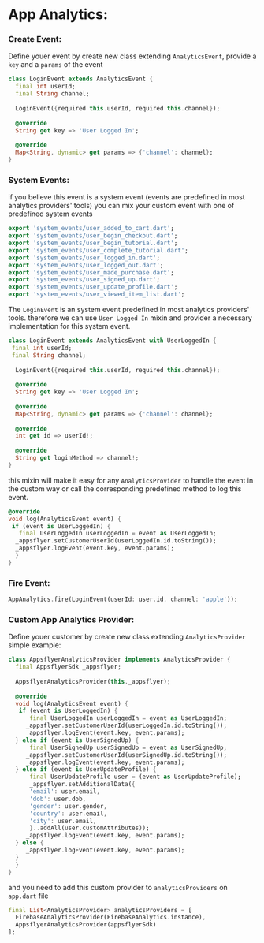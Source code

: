 # App Analytics:

### Create Event:
   Define youer event by create new class extending `AnalyticsEvent`, provide a `key` and a `params` of the event
```dart
class LoginEvent extends AnalyticsEvent {  
  final int userId;  
  final String channel;  
  
  LoginEvent({required this.userId, required this.channel});  
  
  @override  
  String get key => 'User Logged In';  
  
  @override  
  Map<String, dynamic> get params => {'channel': channel};  
}
```

### System Events:
if you believe this event is a system event (events are predefined in most analytics providers' tools)
you can mix your custom event with one of predefined system events
```dart
export 'system_events/user_added_to_cart.dart';  
export 'system_events/user_begin_checkout.dart';  
export 'system_events/user_begin_tutorial.dart';  
export 'system_events/user_complete_tutorial.dart';  
export 'system_events/user_logged_in.dart';  
export 'system_events/user_logged_out.dart';  
export 'system_events/user_made_purchase.dart';  
export 'system_events/user_signed_up.dart';  
export 'system_events/user_update_profile.dart';  
export 'system_events/user_viewed_item_list.dart';
```

The `LoginEvent`  is an system event predefined in most analytics providers' tools.
therefore we can use `User Logged In` mixin and provider a necessary implementation for this system event.

```dart
class LoginEvent extends AnalyticsEvent with UserLoggedIn {  
 final int userId;  
 final String channel;  
  
  LoginEvent({required this.userId, required this.channel});  
  
  @override  
  String get key => 'User Logged In';  
  
  @override  
  Map<String, dynamic> get params => {'channel': channel};  
  
  @override  
  int get id => userId!;  
  
  @override  
  String get loginMethod => channel!;  
}
```

this mixin will make it easy for any `AnalyticsProvider` to handle the event in the custom way or call the corresponding predefined method to log this event.
 
```dart
@override  
void log(AnalyticsEvent event) {
 if (event is UserLoggedIn) {  
   final UserLoggedIn userLoggedIn = event as UserLoggedIn;  
  _appsflyer.setCustomerUserId(userLoggedIn.id.toString());  
  _appsflyer.logEvent(event.key, event.params);  
  }
}
```

### Fire Event:
```dart
AppAnalytics.fire(LoginEvent(userId: user.id, channel: 'apple'));
  ```
  
### Custom App Analytics Provider:
Define youer customer by create new class extending `AnalyticsProvider` simple example:

```dart
class AppsflyerAnalyticsProvider implements AnalyticsProvider {  
  final AppsflyerSdk _appsflyer;  
  
  AppsflyerAnalyticsProvider(this._appsflyer);  
  
  @override  
  void log(AnalyticsEvent event) {
   if (event is UserLoggedIn) {  
      final UserLoggedIn userLoggedIn = event as UserLoggedIn;  
     _appsflyer.setCustomerUserId(userLoggedIn.id.toString());  
     _appsflyer.logEvent(event.key, event.params);  
  } else if (event is UserSignedUp) {  
      final UserSignedUp userSignedUp = event as UserSignedUp;  
     _appsflyer.setCustomerUserId(userSignedUp.id.toString());  
     _appsflyer.logEvent(event.key, event.params);  
  } else if (event is UserUpdateProfile) {  
      final UserUpdateProfile user = (event as UserUpdateProfile);  
      _appsflyer.setAdditionalData({  
      'email': user.email,  
      'dob': user.dob,  
      'gender': user.gender,  
      'country': user.email,  
      'city': user.email,  
      }..addAll(user.customAttributes));  
     _appsflyer.logEvent(event.key, event.params);  
  } else {  
     _appsflyer.logEvent(event.key, event.params);  
  }  
  }  
}
```
   and you need to add this custom provider to `analyticsProviders`  on `app.dart` file
```dart
final List<AnalyticsProvider> analyticsProviders = [  
  FirebaseAnalyticsProvider(FirebaseAnalytics.instance),  
  AppsflyerAnalyticsProvider(appsflyerSdk)  
];
```
